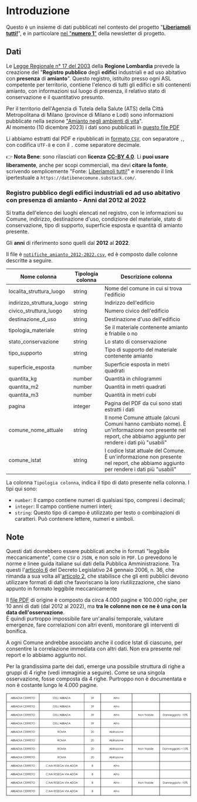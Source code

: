 # Introduzione

Questo è un insieme di dati pubblicati nel contesto del progetto "[**Liberiamoli tutti!**](https://datibenecomune.substack.com/about)", e in particolare [nel "**numero 1**"](https://datibenecomune.substack.com/p/liberiamoli-tutti-numero-1) della newsletter di progetto.

## Dati

Le [Legge Regionale n° 17 del 2003](https://normelombardia.consiglio.regione.lombardia.it/NormeLombardia/Accessibile/main.aspx?exp_coll=lr002003092900017&view=showdoc&iddoc=lr002003092900017&selnode=lr002003092900017) della **Regione Lombardia** prevede la creazione del "**Registro** **pubblico** degli **edifici** industriali e ad uso abitativo con **presenza** di **amianto**". Questo registro, istituito presso ogni ASL competente per territorio, contiene l'elenco di tutti gli edifici e siti contenenti amianto, con informazioni sul luogo di presenza, il relativo stato di conservazione e il quantitativo presunto.<br>

Per il territorio dell'Agenzia di Tutela della Salute (ATS) della Città Metropolitana di Milano (province di Milano e Lodi) sono informazioni pubblicate nella sezione ["Amianto negli ambienti di vita](https://www.ats-milano.it/ats/carta-servizi/guida-servizi/ambiente/amianto/amianto-ambienti-vita)".<br>
Al momento (10 dicembre 2023) i dati sono pubblicati in [questo file PDF](https://www.ats-milano.it/sites/default/files/2023-11/Registro%20Pubblico%20LR17-2003_dal%202012%20al%202022.pdf)

Li abbiamo estratti dal PDF e ripubblicati in [formato `CSV`](https://raw.githubusercontent.com/ondata/liberiamoli-tutti/main/amianto_ats_milano/dati/notifiche_amianto_2012-2022.csv), con separatore `,`, con codifica `UTF-8` e con il `.` come separatore decimale.

👉 **Nota Bene**: sono rilasciati con **licenza** [**CC-BY 4.0**](https://creativecommons.org/licenses/by/4.0/deed.it). Li **puoi usare liberamente**, anche per scopi commerciali, ma devi **citare la fonte**, scrivendo semplicemente "Fonte: [Liberiamoli tutti!](https://datibenecomune.substack.com/)" e inserendo il link ipertestuale a `https://datibenecomune.substack.com/`.

### Registro pubblico degli edifici industriali ed ad uso abitativo con presenza di amianto - Anni dal 2012 al 2022

Si tratta dell'elenco dei luoghi elencati nel registro, con le informazioni su Comune, indirizzo, destinazione d'uso, condizione del materiale, stato di conservazione, tipo di supporto, superficie esposta e quantità di amianto presente.

Gli **anni** di riferimento sono quelli dal **2012** al **2022**.

Il file è [`notifiche_amianto_2012-2022.csv`](https://raw.githubusercontent.com/ondata/liberiamoli-tutti/main/amianto_ats_milano/dati/notifiche_amianto_2012-2022.csv), ed è composto dalle colonne descritte a seguire.

| Nome colonna | Tipologia colonna | Descrizione colonna |
| --- | --- | --- |
| localita_struttura_luogo | string | Nome del comune in cui si trova l'edificio |
| indirizzo_struttura_luogo | string | Indirizzo dell'edificio |
| civico_struttura_luogo | string | Numero civico dell'edificio |
| destinazione_d_uso | string | Destinazione d'uso dell'edificio |
| tipologia_materiale | string | Se il materiale contenente amianto è friabile o no |
| stato_conservazione | string | Lo stato di conservazione |
| tipo_supporto | string | Tipo di supporto del materiale contenente amianto |
| superficie_esposta | number | Superficie esposta in metri quadrati |
| quantita_kg | number | Quantità in chilogrammi |
| quantita_m2 | number | Quantità in metri quadrati |
| quantita_m3 | number | Quantità in metri cubi |
| pagina | integer | Pagina del PDF da cui sono stati estratti i dati |
| comune_nome_attuale | string | Il nome Comune attuale (alcuni Comuni hanno cambiato nome). È un'informazione non presente nel report, che abbiamo aggiunto per rendere i dati più "usabili" |
| comune_istat | string | I codice Istat attuale del Comune. È un'informazione non presente nel report, che abbiamo aggiunto per rendere i dati più "usabili" |

La colonna `Tipologia colonna`, indica il tipo di dato presente nella colonna. I tipi qui sono:

- `number`: Il campo contiene numeri di qualsiasi tipo, compresi i decimali;
- `integer`: Il campo contiene numeri interi;
- `string`: Questo tipo di campo è utilizzato per testo o combinazioni di caratteri. Può contenere lettere, numeri e simboli.

## Note

Questi dati dovrebbero essere pubblicati anche in formati "leggibile meccanicamente", come `CSV` o `JSON`, e non solo in `PDF`. Lo prevedono le norme e linee guida italiane sui dati della Pubblica Amministrazione. Tra questi l'[articolo 6](https://www.normattiva.it/uri-res/N2Ls?urn:nir:stato:decreto.legislativo:2006-01-24;36!vig~art6) del Decreto Legislativo 24 gennaio 2006, n. 36, che rimanda a sua volta all'[articolo 2](https://www.normattiva.it/uri-res/N2Ls?urn:nir:stato:decreto.legislativo:2006-01-24;36!vig~art2), che stabilisce che gli enti pubblici devono utilizzare formati di dati che favoriscano la loro riutilizzazione, che siano appunto in formato leggibile meccanicamente

Il [file PDF](https://www.ats-milano.it/sites/default/files/2023-11/Registro%20Pubblico%20LR17-2003_dal%202012%20al%202022.pdf) di origine è composto da circa 4.000 pagine e 100.000 righe, per 10 anni di dati (dal 2012 al 2022), ma **tra le colonne non ce ne è una con la data dell'osservazione**.<br>
È quindi purtroppo impossibile fare un'analisi temporale, valutare emergenze, fare correlazioni con altri eventi, monitorare gli interventi di bonifica.

A ogni Comune andrebbe associato anche il codice Istat di ciascuno, per consentire la correlazione immediata con altri dati. Non era presente nel report e lo abbiamo aggiunto noi.

Per la grandissima parte dei dati, emerge una possibile struttura di righe a gruppi di 4 righe (vedi immaginie a seguire). Come se una singola osservazione, fosse composta da 4 righe.
Purtroppo non è documentata e non è costante lungo le 4.000 pagine.

![](../risorse/struttura-gruppi4.png)
